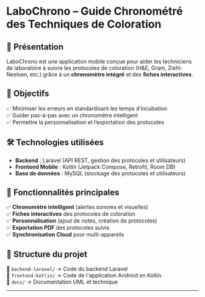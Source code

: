 # LaboChrono – Guide Chronométré des Techniques de Coloration

## 📌 Présentation  
LaboChrono est une application mobile conçue pour aider les techniciens de laboratoire à suivre les protocoles de coloration (H&E, Gram, Ziehl-Neelsen, etc.) grâce à un **chronomètre intégré** et des **fiches interactives**.

## 🎯 Objectifs  
✅ Minimiser les erreurs en standardisant les temps d’incubation  
✅ Guider pas-à-pas avec un chronomètre intelligent  
✅ Permettre la personnalisation et l’exportation des protocoles  

## 🛠 Technologies utilisées  
- **Backend** : Laravel (API REST, gestion des protocoles et utilisateurs)  
- **Frontend Mobile** : Kotlin (Jetpack Compose, Retrofit, Room DB)  
- **Base de données** : MySQL (stockage des protocoles et utilisateurs)  

## 📌 Fonctionnalités principales  
✅ **Chronomètre intelligent** (alertes sonores et visuelles)  
✅ **Fiches interactives** des protocoles de coloration  
✅ **Personnalisation** (ajout de notes, création de protocoles)  
✅ **Exportation PDF** des protocoles suivis  
✅ **Synchronisation Cloud** pour multi-appareils  

## 📖 Structure du projet  
📂 `backend-laravel/` → Code du backend Laravel  
📂 `frontend-kotlin/` → Code de l'application Android en Kotlin  
📂 `docs/` → Documentation UML et technique  

---
